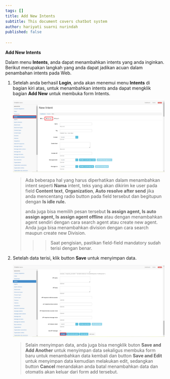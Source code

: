 ```yaml
---
tags: []
title: Add New Intents
subtitle: This document covers chatbot system
author: hariyati suarni nurindah
published: false

---
```

**Add New Intents**

Dalam menu **Intents**, anda dapat menambahkan intents yang anda inginkan. Berikut merupakan langkah yang anda dapat jadikan acuan dalam penambahan intents pada Web.

1. Setelah anda berhasil **Login**, anda akan menemui menu **Intents** di bagian kiri atas, untuk menambahkan intents anda dapat mengklik bagian **Add New** untuk membuka form Intents.

   ![](/uploads/intents1.PNG)

   > Ada beberapa hal yang harus diperhatikan dalam menambahkan intent seperti **Nama** intent, teks yang akan dikirim ke user pada field **Content text**, **Organization**, **Auto resolve after send** jika anda mencentang radio button pada field tersebut dan begitupun dengan **Is idle rule.**
   >
   > anda juga bisa memilih pesan tersebut **Is assign agent, Is auto assign agent, Is assign agent offline** atau dengan menambahkan agent sendiri dengan cara search agent atau create new agent.  
   > Anda juga bisa menambahkan division dengan cara search maupun create new Division.
   >
   > > > Saat pengisian, pastikan field-field mandatory sudah terisi dengan benar.
2. Setelah data terisi, klik button **Save** untuk menyimpan data.

   ![](/uploads/intents2.PNG)

   > Selain menyimpan data, anda juga bisa mengklik buton **Save and Add Another** untuk menyimpan data sekaligus membuka form baru untuk menambahkan data kembali dan button **Save and Edit** untuk menyimpan data kemudian melakukan edit, sedangkan button **Cancel** menandakan anda batal menambahkan data dan otomatis akan keluar dari form add tersebut.